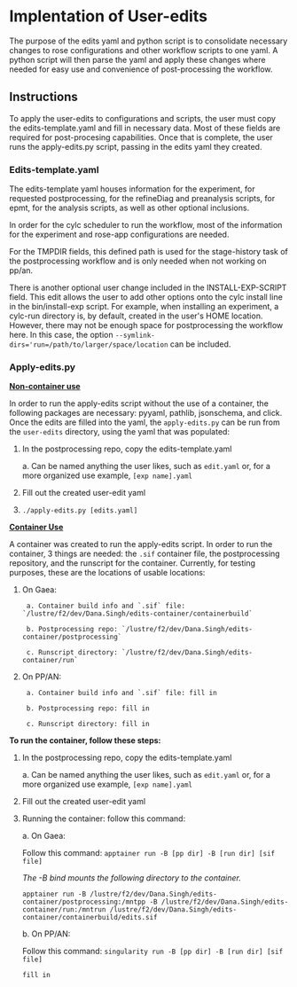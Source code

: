 # Implentation of User-edits

The purpose of the edits yaml and python script is to consolidate necessary changes to rose configurations and other workflow scripts to one yaml. A python script will then parse the yaml and apply these changes where needed for easy use and convenience of post-processing the workflow.

## Instructions
To apply the user-edits to configurations and scripts, the user must copy the edits-template.yaml and fill in necessary data. Most of these fields are required for post-procesing capabilities. Once that is complete, the user runs the apply-edits.py script, passing in the edits yaml they created.

### Edits-template.yaml
The edits-template yaml houses information for the experiment, for requested postprocessing, for the refineDiag and preanalysis scripts, for epmt, for the analysis scripts, as well as other optional inclusions. 

In order for the cylc scheduler to run the workflow, most of the information for the experiment and rose-app configurations are needed.

For the TMPDIR fields, this defined path is used for the stage-history task of the postprocessing workflow and is only needed when not working on pp/an. 

There is another optional user change included in the INSTALL-EXP-SCRIPT field. This edit allows the user to add other options onto the cylc install line in the bin/install-exp script. For example, when installing an experiment, a cylc-run directory is, by default, created in the user's HOME location. However, there may not be enough space for postprocessing the workflow here. In this case, the option `--symlink-dirs='run=/path/to/larger/space/location` can be included.

### Apply-edits.py
<ins>**Non-container use**</ins>

In order to run the apply-edits script without the use of a container, the following packages are necessary: pyyaml, pathlib, jsonschema, and click. Once the edits are filled into the yaml, the `apply-edits.py` can be run from the `user-edits` directory, using the yaml that was populated:

1) In the postprocessing repo, copy the edits-template.yaml
	
	a. Can be named anything the user likes, such as `edit.yaml` or, for a more organized use example, `[exp name].yaml`  

2) Fill out the created user-edit yaml
3) `./apply-edits.py [edits.yaml]`

<ins>**Container Use**</ins>

A container was created to run the apply-edits script. In order to run the container, 3 things are needed: the `.sif` container file, the postprocessing repository, and the runscript for the container. Currently, for testing purposes, these are the locations of usable locations:

1) On Gaea:
	
		a. Container build info and `.sif` file: `/lustre/f2/dev/Dana.Singh/edits-container/containerbuild`
	
		b. Postprocessing repo: `/lustre/f2/dev/Dana.Singh/edits-container/postprocessing` 
	
		c. Runscript directory: `/lustre/f2/dev/Dana.Singh/edits-container/run`

1) On PP/AN:
	
		a. Container build info and `.sif` file: fill in 
	
		b. Postprocessing repo: fill in  
	
		c. Runscript directory: fill in 

**To run the container, follow these steps:**

1) In the postprocessing repo, copy the edits-template.yaml
	
	a. Can be named anything the user likes, such as `edit.yaml` or, for a more organized use example, `[exp name].yaml`  

2) Fill out the created user-edit yaml
3) Running the container: follow this command:
	
	a. On Gaea: 

	Follow this command: `apptainer run -B [pp dir] -B [run dir] [sif file]`

	*The -B bind mounts the following directory to the container.*
		
	```
	apptainer run -B /lustre/f2/dev/Dana.Singh/edits-container/postprocessing:/mntpp -B /lustre/f2/dev/Dana.Singh/edits-container/run:/mntrun /lustre/f2/dev/Dana.Singh/edits-container/containerbuild/edits.sif
	```
	
	b. On PP/AN: 

	Follow this command: `singularity run -B [pp dir] -B [run dir] [sif file]`
		
	```
	fill in 
	```

